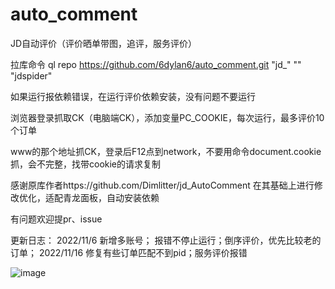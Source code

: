 # auto_comment
JD自动评价（评价晒单带图，追评，服务评价）

拉库命令 ql repo https://github.com/6dylan6/auto_comment.git "jd_" "" "jdspider"

如果运行报依赖错误，在运行评价依赖安装，没有问题不要运行

浏览器登录抓取CK（电脑端CK），添加变量PC_COOKIE，每次运行，最多评价10个订单

www的那个地址抓CK，登录后F12点到network，不要用命令document.cookie抓，会不完整，找带cookie的请求复制

感谢原库作者https://github.com/Dimlitter/jd_AutoComment  在其基础上进行修改优化，适配青龙面板，自动安装依赖

有问题欢迎提pr、issue

更新日志：
2022/11/6 新增多账号； 报错不停止运行；倒序评价，优先比较老的订单；
2022/11/16 修复有些订单匹配不到pid；服务评价报错

![image](https://i.postimg.cc/NG6g4pHf/1.jpg)